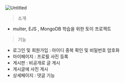 

![Untitled](https://user-images.githubusercontent.com/107971288/208018326-98466229-2a57-4ac7-b4d7-6009c990f46a.png)



> 소개

 -  multer, EJS , MongoDB 학습을 위한 토이 프로젝트

> 기능

- 로그인 및 회원가입 : 아이디 중복 확인 및 비밀번호 암호화
- 마이페이지 : 프로필 사진 등록
- 게시판 : 비공개로 글 게시
- 게시글에 사진 게시
- 상세페이지 : 댓글 기능

